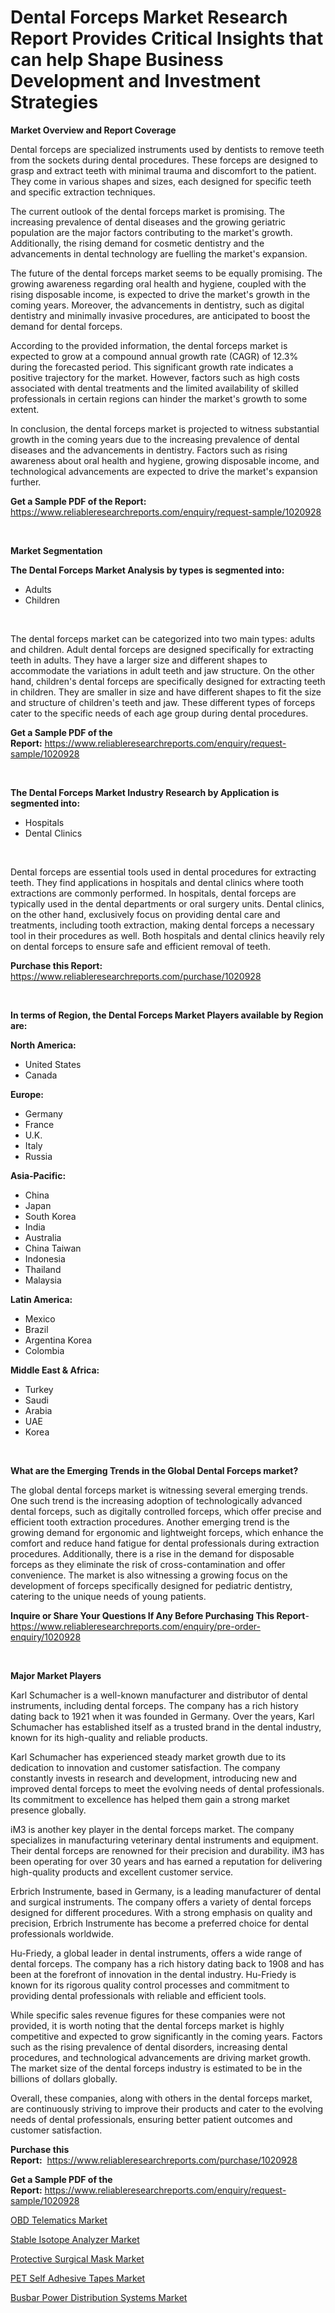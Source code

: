 <p><h1>Dental Forceps Market Research Report Provides Critical Insights that can help Shape Business Development and Investment Strategies</h1></p><p><strong>Market Overview and Report Coverage</strong></p>
<p><p>Dental forceps are specialized instruments used by dentists to remove teeth from the sockets during dental procedures. These forceps are designed to grasp and extract teeth with minimal trauma and discomfort to the patient. They come in various shapes and sizes, each designed for specific teeth and specific extraction techniques.</p><p>The current outlook of the dental forceps market is promising. The increasing prevalence of dental diseases and the growing geriatric population are the major factors contributing to the market's growth. Additionally, the rising demand for cosmetic dentistry and the advancements in dental technology are fuelling the market's expansion.</p><p>The future of the dental forceps market seems to be equally promising. The growing awareness regarding oral health and hygiene, coupled with the rising disposable income, is expected to drive the market's growth in the coming years. Moreover, the advancements in dentistry, such as digital dentistry and minimally invasive procedures, are anticipated to boost the demand for dental forceps.</p><p>According to the provided information, the dental forceps market is expected to grow at a compound annual growth rate (CAGR) of 12.3% during the forecasted period. This significant growth rate indicates a positive trajectory for the market. However, factors such as high costs associated with dental treatments and the limited availability of skilled professionals in certain regions can hinder the market's growth to some extent.</p><p>In conclusion, the dental forceps market is projected to witness substantial growth in the coming years due to the increasing prevalence of dental diseases and the advancements in dentistry. Factors such as rising awareness about oral health and hygiene, growing disposable income, and technological advancements are expected to drive the market's expansion further.</p></p>
<p><strong>Get a Sample PDF of the Report:</strong> <a href="https://www.reliableresearchreports.com/enquiry/request-sample/1020928">https://www.reliableresearchreports.com/enquiry/request-sample/1020928</a></p>
<p>&nbsp;</p>
<p><strong>Market Segmentation</strong></p>
<p><strong>The Dental Forceps Market Analysis by types is segmented into:</strong></p>
<p><ul><li>Adults</li><li>Children</li></ul></p>
<p>&nbsp;</p>
<p><p>The dental forceps market can be categorized into two main types: adults and children. Adult dental forceps are designed specifically for extracting teeth in adults. They have a larger size and different shapes to accommodate the variations in adult teeth and jaw structure. On the other hand, children's dental forceps are specifically designed for extracting teeth in children. They are smaller in size and have different shapes to fit the size and structure of children's teeth and jaw. These different types of forceps cater to the specific needs of each age group during dental procedures.</p></p>
<p><strong>Get a Sample PDF of the Report:</strong>&nbsp;<a href="https://www.reliableresearchreports.com/enquiry/request-sample/1020928">https://www.reliableresearchreports.com/enquiry/request-sample/1020928</a></p>
<p>&nbsp;</p>
<p><strong>The Dental Forceps Market Industry Research by Application is segmented into:</strong></p>
<p><ul><li>Hospitals</li><li>Dental Clinics</li></ul></p>
<p>&nbsp;</p>
<p><p>Dental forceps are essential tools used in dental procedures for extracting teeth. They find applications in hospitals and dental clinics where tooth extractions are commonly performed. In hospitals, dental forceps are typically used in the dental departments or oral surgery units. Dental clinics, on the other hand, exclusively focus on providing dental care and treatments, including tooth extraction, making dental forceps a necessary tool in their procedures as well. Both hospitals and dental clinics heavily rely on dental forceps to ensure safe and efficient removal of teeth.</p></p>
<p><strong>Purchase this Report:</strong>&nbsp; <a href="https://www.reliableresearchreports.com/purchase/1020928">https://www.reliableresearchreports.com/purchase/1020928</a></p>
<p>&nbsp;</p>
<p><strong>In terms of Region, the Dental Forceps Market Players available by Region are:</strong></p>
<p>
    <p> <strong> North America: </strong>
        <ul>
            <li>United States</li>
            <li>Canada</li>
        </ul>
        </p> 
    <p> <strong> Europe: </strong>
        <ul>
            <li>Germany</li>
            <li>France</li>
            <li>U.K.</li>
            <li>Italy</li>
            <li>Russia</li>
        </ul>
        </p> 
    <p> <strong> Asia-Pacific: </strong>
        <ul>
            <li>China</li>
            <li>Japan</li>
            <li>South Korea</li>
            <li>India</li>
            <li>Australia</li>
            <li>China Taiwan</li>
            <li>Indonesia</li>
            <li>Thailand</li>
            <li>Malaysia</li>
        </ul>
        </p> 
    <p> <strong> Latin America: </strong>
        <ul>
            <li>Mexico</li>
            <li>Brazil</li>
            <li>Argentina Korea</li>
            <li>Colombia</li>
        </ul>
        </p> 
    <p> <strong> Middle East & Africa: </strong>
        <ul>
            <li>Turkey</li>
            <li>Saudi</li>
            <li>Arabia</li>
            <li>UAE</li>
            <li>Korea</li>
        </ul>
    </p>
    </p>
<p>&nbsp;</p>
<p><strong>What are the Emerging Trends in the Global Dental Forceps market?</strong></p>
<p><p>The global dental forceps market is witnessing several emerging trends. One such trend is the increasing adoption of technologically advanced dental forceps, such as digitally controlled forceps, which offer precise and efficient tooth extraction procedures. Another emerging trend is the growing demand for ergonomic and lightweight forceps, which enhance the comfort and reduce hand fatigue for dental professionals during extraction procedures. Additionally, there is a rise in the demand for disposable forceps as they eliminate the risk of cross-contamination and offer convenience. The market is also witnessing a growing focus on the development of forceps specifically designed for pediatric dentistry, catering to the unique needs of young patients.</p></p>
<p><strong>Inquire or Share Your Questions If Any Before Purchasing This Report</strong>- <a href="https://www.reliableresearchreports.com/enquiry/pre-order-enquiry/1020928">https://www.reliableresearchreports.com/enquiry/pre-order-enquiry/1020928</a></p>
<p>&nbsp;</p>
<p><strong>Major Market Players</strong></p>
<p><p>Karl Schumacher is a well-known manufacturer and distributor of dental instruments, including dental forceps. The company has a rich history dating back to 1921 when it was founded in Germany. Over the years, Karl Schumacher has established itself as a trusted brand in the dental industry, known for its high-quality and reliable products.</p><p>Karl Schumacher has experienced steady market growth due to its dedication to innovation and customer satisfaction. The company constantly invests in research and development, introducing new and improved dental forceps to meet the evolving needs of dental professionals. Its commitment to excellence has helped them gain a strong market presence globally.</p><p>iM3 is another key player in the dental forceps market. The company specializes in manufacturing veterinary dental instruments and equipment. Their dental forceps are renowned for their precision and durability. iM3 has been operating for over 30 years and has earned a reputation for delivering high-quality products and excellent customer service.</p><p>Erbrich Instrumente, based in Germany, is a leading manufacturer of dental and surgical instruments. The company offers a variety of dental forceps designed for different procedures. With a strong emphasis on quality and precision, Erbrich Instrumente has become a preferred choice for dental professionals worldwide.</p><p>Hu-Friedy, a global leader in dental instruments, offers a wide range of dental forceps. The company has a rich history dating back to 1908 and has been at the forefront of innovation in the dental industry. Hu-Friedy is known for its rigorous quality control processes and commitment to providing dental professionals with reliable and efficient tools.</p><p>While specific sales revenue figures for these companies were not provided, it is worth noting that the dental forceps market is highly competitive and expected to grow significantly in the coming years. Factors such as the rising prevalence of dental disorders, increasing dental procedures, and technological advancements are driving market growth. The market size of the dental forceps industry is estimated to be in the billions of dollars globally.</p><p>Overall, these companies, along with others in the dental forceps market, are continuously striving to improve their products and cater to the evolving needs of dental professionals, ensuring better patient outcomes and customer satisfaction.</p></p>
<p><strong>Purchase this Report:</strong>&nbsp;&nbsp;<a href="https://www.reliableresearchreports.com/purchase/1020928">https://www.reliableresearchreports.com/purchase/1020928</a></p>
<p></p>
<p><strong>Get a Sample PDF of the Report:</strong>&nbsp;<a href="https://www.reliableresearchreports.com/enquiry/request-sample/1020928">https://www.reliableresearchreports.com/enquiry/request-sample/1020928</a></p>
<p><p><a href="https://medium.com/@mayrussel1912/obd-telematics-market-size-growth-forecast-2023-2030-bb95479f1a82">OBD Telematics Market</a></p><p><a href="https://medium.com/@frankpeters35/stable-isotope-analyzer-market-size-growth-forecast-2023-2030-62e65e6ada81">Stable Isotope Analyzer Market</a></p><p><a href="https://www.reportprime.com/protective-surgical-mask-r10555">Protective Surgical Mask Market</a></p><p><a href="https://github.com/gdfhhhj/Market-Research-Report-List-1/blob/main/pet-self-adhesive-tapes-market.md">PET Self Adhesive Tapes Market</a></p><p><a href="https://www.linkedin.com/pulse/busbar-power-distribution-systems-market-insights-players-6qrqe/">Busbar Power Distribution Systems Market</a></p></p>